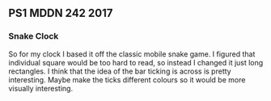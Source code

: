 ## PS1 MDDN 242 2017

### Snake Clock

So for my clock I based it off the classic mobile snake game. I figured that individual square would be too hard to read, so instead I changed it just long rectangles. I think that the idea of the bar ticking is across is pretty interesting. Maybe make the ticks different colours so it would be more visually interesting.
